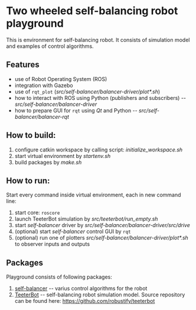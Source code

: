# Two wheeled self-balancing robot playground

This is environment for self-balancing robot. It consists of simulation model and examples of control algorithms.


## Features

- use of Robot Operating System (ROS)
- integration with Gazebo
- use of ```rqt_plot``` (*src/self-balancer/balancer-driver/plot\*.sh*)
- how to interact with ROS using Python (publishers and subscribers) -- *src/self-balancer/balancer-driver*
- how to prepare GUI for ```rqt``` using *Qt* and Python  -- *src/self-balancer/balancer-rqt*


## How to build:

1. configure catkin workspace by calling script: *initialize_workspace.sh*
2. start virtual environment by *startenv.sh*
3. build packages by *make.sh*


## How to run:

Start every command inside virtual environment, each in new command line:
1. start core: ```roscore```
2. launch TeeterBot simulation by *src/teeterbot/run_empty.sh*
3. start *self-balancer* driver by *src/self-balancer/balancer-driver/src/drive*
4. (optional) start *self-balancer* control GUI by ```rqt```
5. (optional) run one of plotters *src/self-balancer/balancer-driver/plot\*.sh* to observer inputs and outputs


## Packages

Playground consists of following packages:
1. [self-balancer](src/self-balancer/README.md) -- varius control algorithms for the robot
2. [TeeterBot](src/teeterbot/README.md) -- self-balancing robot simulation model. Source repository can be found here: https://github.com/robustify/teeterbot


